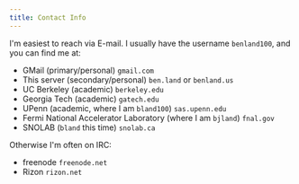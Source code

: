 ```yaml
---
title: Contact Info
---
```


I'm easiest to reach via E-mail. I usually have the username `benland100`, and you can find me at:
* GMail (primary/personal) `gmail.com`
* This server (secondary/personal) `ben.land` or `benland.us`
* UC Berkeley (academic) `berkeley.edu`
* Georgia Tech (academic) `gatech.edu`
* UPenn (academic, where I am `bland100`) `sas.upenn.edu`
* Fermi National Accelerator Laboratory (where I am `bjland`) `fnal.gov`
* SNOLAB (`bland` this time) `snolab.ca`

Otherwise I'm often on IRC:
* freenode `freenode.net`
* Rizon `rizon.net`
